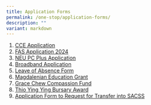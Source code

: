 ```yaml
---
title: Application Forms
permalink: /one-stop/application-forms/
description: ""
variant: markdown
---
```

1. <a href="https://go.gov.sg/sacss-cce-application-form" target="_blank">CCE Application</a> 
2. [FAS Application 2024](/files/2024_MOE_FAS_Application_Form.pdf)
3. <a href="https://www.imda.gov.sg/neupc" target="_blank">NEU PC Plus Application</a>
4.  <a href="https://eservice.imda.gov.sg/das/homepage" target="_blank">Broadband Application</a> 
5.  <a href="https://go.gov.sg/sacssloaform" target="_blank">Leave of Absence Form</a> 
6.   <a href="https://forms.zohopublic.com/SACSS/form/StMagdalenesFund/formperma/jqAWMs4sLEvbxn_X_kaQN3IH4m1-5u8L0n5F0J79obI" target="_blank">Magdalenian Education Grant</a>
7.    <a href="https://forms.zohopublic.com/SACSS/form/GraceChewCompassionFund/formperma/PKTN7nmOdF6mLaLQjeGaIbsDXF5QnUrHHmdOkDOgslw" target="_blank">Grace Chew Compassion Fund</a>  
8.    <a href="https://forms.zohopublic.com/SACSS/form/ThioYingYingBursaryAward/formperma/mHtR3ElABmaNFyAEpn_OPvYLIuA5wqZzK3x-WS019ic" target="_blank">Thio Ying Ying Bursary Award</a>
9.    [Application Form to Request for Transfer into SACSS](https://form.gov.sg/65f918741b0f02af60d45e8b)